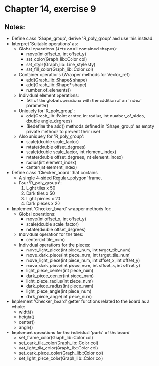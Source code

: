 # Chapter 14, exercise 9
## Notes:
- Define class 'Shape_group', derive 'R_poly_group' and use this instead.
- Interpret 'Suitable operations' as:
    + Global operations (Acts on all contained shapes):
        - move(int offset_x, int offset_y)
        - set_color(Graph_lib::Color col)
        - set_style(Graph_lib::Line_style sty)
        - set_fill_color(Graph_lib::Color col)
    + Container operations (Wrapper methods for Vector_ref):
        - add(Graph_lib::Shape& shape)
        - add(Graph_lib::Shape* shape)
        - number_of_elements()
    + Individual element operations:
        - (All of the global operations with the addition of an 'index' parameter)
    + Uniquely for 'R_poly_group':
        - add(Graph_lib::Point center, int radius, int number_of_sides, double angle_degrees)
        - (Redefine the add() methods defined in 'Shape_group' as empty private methods to prevent their use)
    + Also uniquely for 'R_poly_group':
        - scale(double scale_factor)
        - rotate(double offset_degrees)
        - scale(double scale_factor, int element_index)
        - rotate(double offset_degrees, int element_index)
        - radius(int element_index)
        - center(int element_index)
- Define class 'Checker_board' that contains
    + A single 4-sided Regular_polygon 'frame'.
    + Four 'R_poly_groups':
        1. Light tiles x 50
        2. Dark tiles x 50
        3. Light pieces x 20
        4. Dark pieces x 20
- Implement 'Checker_board' wrapper methods for:
    + Global operations:
        - move(int offset_x, int offset_y)
        - scale(double scale_factor)
        - rotate(double offset_degrees)
    + Individual operation for the tiles:
        - center(int tile_num)
    + Individual operations for the pieces:
        - move_light_piece(int piece_num, int target_tile_num)
        - move_dark_piece(int piece_num, int target_tile_num)
        - move_light_piece(int piece_num, int offset_x, int offset_y)
        - move_dark_piece(int piece_num, int offset_x, int offset_y)
        - light_piece_center(int piece_num)
        - dark_piece_center(int piece_num)
        - light_piece_radius(int piece_num)
        - dark_piece_radius(int piece_num)
        - light_piece_angle(int piece_num)
        - dark_piece_angle(int piece_num)
- Implement 'Checker_board' getter functions related to the board as a whole:
    + width()
    + height()
    + center()
    + angle()
- Implement operations for the individual 'parts' of the board:
    + set_frame_color(Graph_lib::Color col)
    + set_dark_tile_color(Graph_lib::Color col)
    + set_light_tile_color(Graph_lib::Color col)
    + set_dark_piece_color(Graph_lib::Color col)
    + set_light_piece_color(Graph_lib::Color col)

